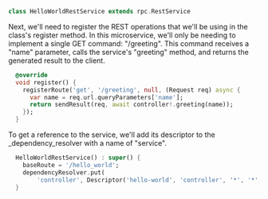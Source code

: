 
```dart
class HelloWorldRestService extends rpc.RestService
```

Next, we'll need to register the REST operations that we'll be using in the class's register method. In this microservice, we'll only be needing to implement a single GET command: "/greeting". This command receives a "name" parameter, calls the service's "greeting" method, and returns the generated result to the client.

```dart
  @override
  void register() {
    registerRoute('get', '/greeting', null, (Request req) async {
      var name = req.url.queryParameters['name'];
      return sendResult(req, await controller!.greeting(name));
    });
  }
```

To get a reference to the service, we'll add its descriptor to the _dependency_resolver with a name of "service".

```dart
  HelloWorldRestService() : super() {
    baseRoute = '/hello_world';
    dependencyResolver.put(
        'controller', Descriptor('hello-world', 'controller', '*', '*', '1.0'));
  }

```


